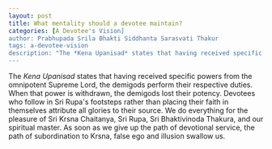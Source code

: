 ```yaml
---
layout: post
title: What mentality should a devotee maintain?
categories: [A Devotee's Vision]
author: Prabhupada Srila Bhakti Siddhanta Sarasvati Thakur
tags: a-devotee-vision
description: "The *Kena Upanisad* states that having received specific powers from the omnipotent Supreme Lord, the demigods perform their respective duties. When that power is withdrawn, the demigods lost their potency. Devotees who follow in Sri Rupa's footsteps rather than placing their faith in themselves attribute all glories to their source. We do everything for the pleasure of Sri Krsna Chaitanya, Sri Rupa, Sri Bhaktivinoda Thakura, and our spiritual master. As soon as we give up the path of devotional service, the path of subordination to Krsna, false ego and illusion swallow us."
---
```


The *Kena Upanisad* states that having received specific powers from the omnipotent Supreme Lord, the demigods perform their respective duties. When that power is withdrawn, the demigods lost their potency. Devotees who follow in Sri Rupa's footsteps rather than placing their faith in themselves attribute all glories to their source. We do everything for the pleasure of Sri Krsna Chaitanya, Sri Rupa, Sri Bhaktivinoda Thakura, and our spiritual master. As soon as we give up the path of devotional service, the path of subordination to Krsna, false ego and illusion swallow us.























